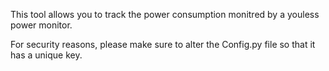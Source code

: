 This tool allows you to track the power consumption monitred by a youless power monitor.

For security reasons, please make sure to alter the Config.py file so that it has a unique key.

